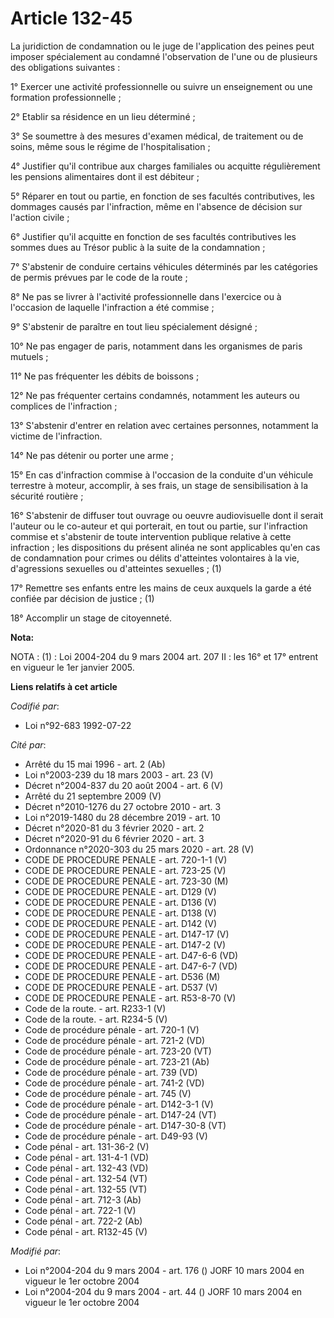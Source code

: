 # Article 132-45

La juridiction de condamnation ou le juge de l'application des peines peut imposer spécialement au condamné l'observation de
l'une ou de plusieurs des obligations suivantes :

1° Exercer une activité professionnelle ou suivre un enseignement ou une formation professionnelle ;

2° Etablir sa résidence en un lieu déterminé ;

3° Se soumettre à des mesures d'examen médical, de traitement ou de soins, même sous le régime de l'hospitalisation ;

4° Justifier qu'il contribue aux charges familiales ou acquitte régulièrement les pensions alimentaires dont il est
débiteur ;

5° Réparer en tout ou partie, en fonction de ses facultés contributives, les dommages causés par l'infraction, même en
l'absence de décision sur l'action civile ;

6° Justifier qu'il acquitte en fonction de ses facultés contributives les sommes dues au Trésor public à la suite de la
condamnation ;

7° S'abstenir de conduire certains véhicules déterminés par les catégories de permis prévues par le code de la route ;

8° Ne pas se livrer à l'activité professionnelle dans l'exercice ou à l'occasion de laquelle l'infraction a été commise ;

9° S'abstenir de paraître en tout lieu spécialement désigné ;

10° Ne pas engager de paris, notamment dans les organismes de paris mutuels ;

11° Ne pas fréquenter les débits de boissons ;

12° Ne pas fréquenter certains condamnés, notamment les auteurs ou complices de l'infraction ;

13° S'abstenir d'entrer en relation avec certaines personnes, notamment la victime de l'infraction.

14° Ne pas détenir ou porter une arme ;

15° En cas d'infraction commise à l'occasion de la conduite d'un véhicule terrestre à moteur, accomplir, à ses frais, un
stage de sensibilisation à la sécurité routière ;

16° S'abstenir de diffuser tout ouvrage ou oeuvre audiovisuelle dont il serait l'auteur ou le co-auteur et qui porterait, en
tout ou partie, sur l'infraction commise et s'abstenir de toute intervention publique relative à cette infraction ; les
dispositions du présent alinéa ne sont applicables qu'en cas de condamnation pour crimes ou délits d'atteintes volontaires à
la vie, d'agressions sexuelles ou d'atteintes sexuelles ; (1)

17° Remettre ses enfants entre les mains de ceux auxquels la garde a été confiée par décision de justice ; (1)

18° Accomplir un stage de citoyenneté.

**Nota:**

NOTA : (1) : Loi 2004-204 du 9 mars 2004 art. 207 II : les 16° et 17° entrent en vigueur le 1er janvier 2005.

**Liens relatifs à cet article**

_Codifié par_:

  - Loi n°92-683 1992-07-22

_Cité par_:

  - Arrêté du 15 mai 1996 - art. 2 (Ab)
  - Loi n°2003-239 du 18 mars 2003 - art. 23 (V)
  - Décret n°2004-837 du 20 août 2004 - art. 6 (V)
  - Arrêté du 21 septembre 2009 (V)
  - Décret n°2010-1276 du 27 octobre 2010 - art. 3
  - Loi n°2019-1480 du 28 décembre 2019 - art. 10
  - Décret n°2020-81 du 3 février 2020 - art. 2
  - Décret n°2020-91 du 6 février 2020 - art. 3
  - Ordonnance n°2020-303 du 25 mars 2020 - art. 28 (V)
  - CODE DE PROCEDURE PENALE - art. 720-1-1 (V)
  - CODE DE PROCEDURE PENALE - art. 723-25 (V)
  - CODE DE PROCEDURE PENALE - art. 723-30 (M)
  - CODE DE PROCEDURE PENALE - art. D129 (V)
  - CODE DE PROCEDURE PENALE - art. D136 (V)
  - CODE DE PROCEDURE PENALE - art. D138 (V)
  - CODE DE PROCEDURE PENALE - art. D142 (V)
  - CODE DE PROCEDURE PENALE - art. D147-17 (V)
  - CODE DE PROCEDURE PENALE - art. D147-2 (V)
  - CODE DE PROCEDURE PENALE - art. D47-6-6 (VD)
  - CODE DE PROCEDURE PENALE - art. D47-6-7 (VD)
  - CODE DE PROCEDURE PENALE - art. D536 (M)
  - CODE DE PROCEDURE PENALE - art. D537 (V)
  - CODE DE PROCEDURE PENALE - art. R53-8-70 (V)
  - Code de la route. - art. R233-1 (V)
  - Code de la route. - art. R234-5 (V)
  - Code de procédure pénale - art. 720-1 (V)
  - Code de procédure pénale - art. 721-2 (VD)
  - Code de procédure pénale - art. 723-20 (VT)
  - Code de procédure pénale - art. 723-21 (Ab)
  - Code de procédure pénale - art. 739 (VD)
  - Code de procédure pénale - art. 741-2 (VD)
  - Code de procédure pénale - art. 745 (V)
  - Code de procédure pénale - art. D142-3-1 (V)
  - Code de procédure pénale - art. D147-24 (VT)
  - Code de procédure pénale - art. D147-30-8 (VT)
  - Code de procédure pénale - art. D49-93 (V)
  - Code pénal - art. 131-36-2 (V)
  - Code pénal - art. 131-4-1 (VD)
  - Code pénal - art. 132-43 (VD)
  - Code pénal - art. 132-54 (VT)
  - Code pénal - art. 132-55 (VT)
  - Code pénal - art. 712-3 (Ab)
  - Code pénal - art. 722-1 (V)
  - Code pénal - art. 722-2 (Ab)
  - Code pénal - art. R132-45 (V)

_Modifié par_:

  - Loi n°2004-204 du 9 mars 2004 - art. 176 () JORF 10 mars 2004 en vigueur le 1er octobre 2004
  - Loi n°2004-204 du 9 mars 2004 - art. 44 () JORF 10 mars 2004 en vigueur le 1er octobre 2004
